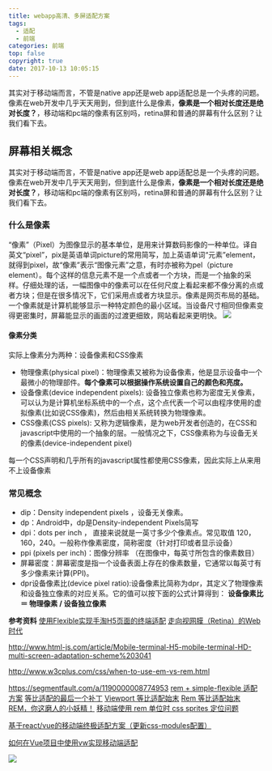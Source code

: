 ```yaml
---
title: webapp高清、多屏适配方案
tags:
  - 适配
  - 前端
categories: 前端
top: false
copyright: true
date: 2017-10-13 10:05:15
---
```

其实对于移动端而言，不管是native app还是web app适配总是一个头疼的问题。像素在web开发中几乎天天用到，但到底什么是像素，**像素是一个相对长度还是绝对长度？**，移动端和pc端的像素有区别吗，retina屏和普通的屏幕有什么区别？让我们看下去。
<!--more-->
## 屏幕相关概念
其实对于移动端而言，不管是native app还是web app适配总是一个头疼的问题。像素在web开发中几乎天天用到，但到底什么是像素，**像素是一个相对长度还是绝对长度？**，移动端和pc端的像素有区别吗，retina屏和普通的屏幕有什么区别？让我们看下去。

### 什么是像素
“像素”（Pixel）为图像显示的基本单位，是用来计算数码影像的一种单位。译自英文“pixel”，pix是英语单词picture的常用简写，加上英语单词“元素”element，就得到pixel，故“像素”表示“图像元素”之意，有时亦被称为pel（picture element）。每个这样的信息元素不是一个点或者一个方块，而是一个抽象的采样。仔细处理的话，一幅图像中的像素可以在任何尺度上看起来都不像分离的点或者方块；但是在很多情况下，它们采用点或者方块显示。像素是网页布局的基础。一个像素就是计算机能够显示一种特定颜色的最小区域。当设备尺寸相同但像素变得更密集时，屏幕能显示的画面的过渡更细致，网站看起来更明快。
![](http://static.zhyjor.com/201805211521_476.png)

#### 像素分类
实际上像素分为两种：设备像素和CSS像素
* 物理像素(physical pixel)：物理像素又被称为设备像素，他是显示设备中一个最微小的物理部件。**每个像素可以根据操作系统设置自己的颜色和亮度。**
* 设备像素(device independent pixels): 设备独立像素也称为密度无关像素，可以认为是计算机坐标系统中的一个点，这个点代表一个可以由程序使用的虚拟像素(比如说CSS像素)，然后由相关系统转换为物理像素。
* CSS像素(CSS pixels): 又称为逻辑像素，是为web开发者创造的，在CSS和javascript中使用的一个抽象的层。一般情况之下，CSS像素称为与设备无关的像素(device-independent pixel)

每一个CSS声明和几乎所有的javascript属性都使用CSS像素，因此实际上从来用不上设备像素 

### 常见概念
* dip：Density independent pixels ，设备无关像素。
* dp：Android中，dp是Density-independent Pixels简写
* dpi：dots per inch ， 直接来说就是一英寸多少个像素点。常见取值 120，160，240。一般称作像素密度，简称密度（针对打印或者显示设备）
* ppi (pixels per inch)：图像分辨率 （在图像中，每英寸所包含的像素数目）
* 屏幕密度：屏幕密度是指一个设备表面上存在的像素数量，它通常以每英寸有多少像素来计算(PPI)。
* dpr设备像素比(device pixel ratio):设备像素比简称为dpr，其定义了物理像素和设备独立像素的对应关系。它的值可以按下面的公式计算得到：
**设备像素比 ＝ 物理像素 / 设备独立像素**


**参考资料**
[使用Flexible实现手淘H5页面的终端适配](https://github.com/amfe/article/issues/17)
[走向视网膜（Retina）的Web时代](http://www.w3cplus.com/css/towards-retina-web.html)

http://www.html-js.com/article/Mobile-terminal-H5-mobile-terminal-HD-multi-screen-adaptation-scheme%203041

http://www.w3cplus.com/css/when-to-use-em-vs-rem.html

https://segmentfault.com/a/1190000008774953
[rem + simple-flexible 适配方案](https://juejin.im/post/5b0a9f266fb9a07aa114a908)
[等比适配的最后一个补丁](https://juejin.im/post/5b1dc52de51d4506907b52b3)
[Viewport 等比适配始末](https://juejin.im/post/5936cb1b0ce46300573d67ae)
[Rem 等比适配始末](https://juejin.im/post/5939444d5c497d006b65db53)
[REM，你这磨人的小妖精！](https://juejin.im/post/5b28b36af265da59a36e351e)
[移动端使用 rem 单位时 css sprites 定位问题](https://juejin.im/post/5b2611665188257494641b59)

[基于react/vue的移动端终极适配方案（更新css-modules配置）](https://segmentfault.com/a/1190000014185590)

[如何在Vue项目中使用vw实现移动端适配](https://www.w3cplus.com/mobile/vw-layout-in-vue.html)

![](http://static.zhyjor.com/wexin.png)
